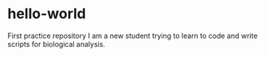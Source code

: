 # hello-world
First practice repository  I am a new student trying to learn to code and write scripts for biological analysis.
